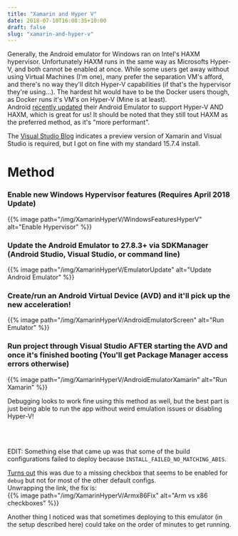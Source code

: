 ```yaml
---
title: "Xamarin and Hyper V"
date: 2018-07-10T16:08:35+10:00
draft: false
slug: "xamarin-and-hyper-v"
---
```


Generally, the Android emulator for Windows ran on Intel's HAXM hypervisor. Unfortunately HAXM runs in the same way as Microsofts Hyper-V, and both cannot be enabled at once. While some users get away without using Virtual Machines (I'm one), many prefer the separation VM's afford, and there's no way they'll ditch Hyper-V capabilities (if that's the hypervisor they're using...). The hardest hit would have to be the Docker users though, as Docker runs it's VM's on Hyper-V (Mine is at least).  
Android [recently updated](https://android-developers.googleblog.com/2018/07/android-emulator-amd-processor-hyper-v.html) their Android Emulator to support Hyper-V AND HAXM, which is great for us! It should be noted that they still tout HAXM as the preferred method, as it's "more performant".  

The [Visual Studio Blog](https://blogs.msdn.microsoft.com/visualstudio/2018/05/08/hyper-v-android-emulator-support/) indicates a preview version of Xamarin and Visual Studio is required, but I got on fine with my standard 15.7.4 install.  
# Method
### Enable new Windows Hypervisor features (Requires April 2018 Update)

{{% image path="/img/XamarinHyperV/WindowsFeaturesHyperV" alt="Enable Hypervisor" %}}
### Update the Android Emulator to 27.8.3+ via SDKManager (Android Studio, Visual Studio, or command line) 
{{% image path="/img/XamarinHyperV/EmulatorUpdate" alt="Update Android Emulator" %}}
### Create/run an Android Virtual Device (AVD) and it'll pick up the new acceleration!
{{% image path="/img/XamarinHyperV/AndroidEmulatorScreen" alt="Run Emulator" %}}
### Run project through Visual Studio AFTER starting the AVD and once it's finished booting (You'll get Package Manager access errors otherwise)
{{% image path="/img/XamarinHyperV/AndroidEmulatorXamarin" alt="Run Xamarin" %}}

Debugging looks to work fine using this method as well, but the best part is just being able to run the app without weird emulation issues or disabling Hyper-V!  

<br></br>  

EDIT: Something else that came up was that some of the build configurations failed to deploy because `INSTALL_FAILED_NO_MATCHING_ABIS`.  

[Turns out](https://stackoverflow.com/questions/24572052/install-failed-no-matching-abis-when-install-apk) this was due to a missing checkbox that seems to be enabled for `debug` but not for most of the other default configs.  
Unwrapping the link, the fix is:  
{{% image path="/img/XamarinHyperV/Armx86Fix" alt="Arm vs x86 checkboxes" %}}

Another thing I noticed was that sometimes deploying to this emulator (in the setup described here) could take on the order of minutes to get running.